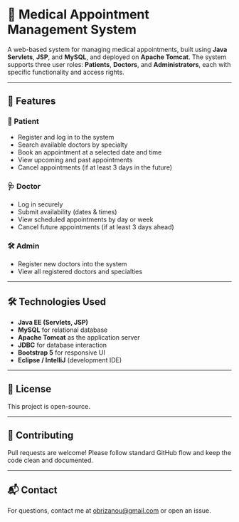 
# 🏥 Medical Appointment Management System

A web-based system for managing medical appointments, built using **Java Servlets**, **JSP**, and **MySQL**, and deployed on **Apache Tomcat**. The system supports three user roles: **Patients**, **Doctors**, and **Administrators**, each with specific functionality and access rights.

---

## 📌 Features

### 👤 Patient
- Register and log in to the system
- Search available doctors by specialty
- Book an appointment at a selected date and time
- View upcoming and past appointments
- Cancel appointments (if at least 3 days in the future)

### 🩺 Doctor
- Log in securely
- Submit availability (dates & times)
- View scheduled appointments by day or week
- Cancel future appointments (if at least 3 days ahead)

### 🛠️ Admin
- Register new doctors into the system
- View all registered doctors and specialties

---

## 🛠️ Technologies Used

- **Java EE (Servlets, JSP)**
- **MySQL** for relational database
- **Apache Tomcat** as the application server
- **JDBC** for database interaction
- **Bootstrap 5** for responsive UI
- **Eclipse / IntelliJ** (development IDE)

---

## 📄 License

This project is open-source.

---

## 🤝 Contributing

Pull requests are welcome! Please follow standard GitHub flow and keep the code clean and documented.

---

## 📬 Contact

For questions, contact me at [obrizanou@gmail.com](mailto:obrizanou@gmail.com) or open an issue.
